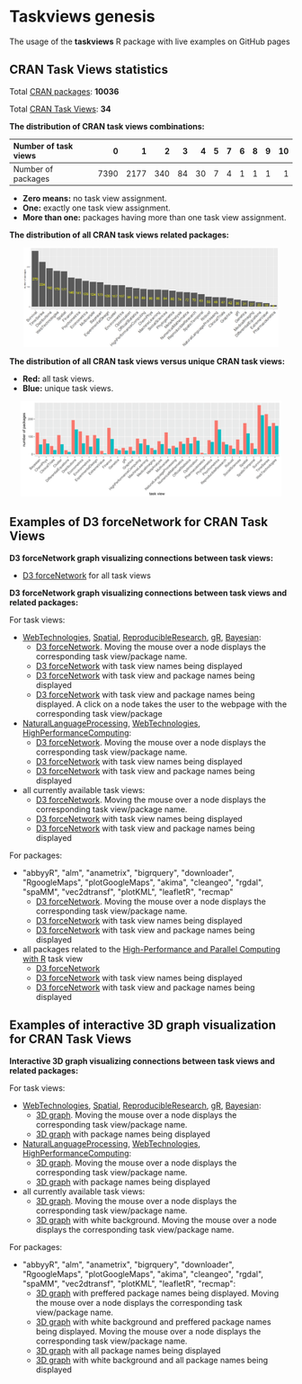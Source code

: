 # Taskviews genesis

The usage of the **taskviews** R package  with live examples on GitHub pages

## CRAN Task Views statistics 

Total [CRAN packages](https://cran.r-project.org/web/packages): **10036**

Total [CRAN Task Views](https://cran.r-project.org/web/views): **34**

**The distribution of CRAN task views combinations:**

|Number of task views   |    0|    1|   2|  3|  4|  5|  7|  6|  8|  9| 10|
|:--|----:|----:|---:|--:|--:|--:|--:|--:|--:|--:|--:|
|Number of packages | 7390| 2177| 340| 84| 30|  7|  4|  1|  1|  1|  1|

- **Zero means:** no task view assignment.
- **One:** exactly one task view assignment.
- **More than one:** packages having more than one task view assignment.

**The distribution of all CRAN task views related packages:**
<p align="center"><img src="img/tviews_freq_v1.png" width="90%" alt="The distribution of all CRAN task views related packages"></p>

**The distribution of all CRAN task views versus unique CRAN task views:**
- **Red:** all task views.
- **Blue:** unique task views.
<p align="center"><img src="img/tviews_freq_all_vs_unique.png" width="92%" alt="all CRAN task views vs. unique CRAN task views"></p>



## Examples of D3 forceNetwork for CRAN Task Views

**D3 forceNetwork graph visualizing connections between task views:**
- [D3 forceNetwork](http://bemined.github.io/TaskviewsGenesis/FN/FN_tviews.html) for all task views

**D3 forceNetwork graph visualizing connections between task views and related packages:**

For task views:
- [WebTechnologies](https://cran.r-project.org/web/views/WebTechnologies.html), [Spatial](https://cran.r-project.org/web/views/Spatial.html), [ReproducibleResearch](https://cran.r-project.org/web/views/ReproducibleResearch.html), [gR](https://cran.r-project.org/web/views/gR.html), [Bayesian](https://cran.r-project.org/web/views/Bayesian.html):
  - [D3 forceNetwork](http://bemined.github.io/TaskviewsGenesis/FN/FN_some_tviews_1_labels_no.html). Moving the mouse over a node displays the corresponding task view/package name.
  - [D3 forceNetwork](http://bemined.github.io/TaskviewsGenesis/FN/FN_some_tviews_1_labels_views.html) with task view names being displayed
  - [D3 forceNetwork](http://bemined.github.io/TaskviewsGenesis/FN/FN_some_tviews_1_labels_all.html) with task view and package names being displayed
  - [D3 forceNetwork](http://bemined.github.io/TaskviewsGenesis/FN/FN_some_tviews_1_labels_all_clickable.html) with task view and package names being displayed. A click on a node takes the user to the webpage with the corresponding task view/package
- [NaturalLanguageProcessing](https://cran.r-project.org/web/views/NaturalLanguageProcessing.html), [WebTechnologies](https://cran.r-project.org/web/views/WebTechnologies.html), [HighPerformanceComputing](https://cran.r-project.org/web/views/HighPerformanceComputing.html):
  - [D3 forceNetwork](http://bemined.github.io/TaskviewsGenesis/FN/FN_some_tviews_2_labels_no.html). Moving the mouse over a node displays the corresponding task view/package name.
  - [D3 forceNetwork](http://bemined.github.io/TaskviewsGenesis/FN/FN_some_tviews_2_labels_views.html) with task view names being displayed
  - [D3 forceNetwork](http://bemined.github.io/TaskviewsGenesis/FN/FN_some_tviews_2_labels_all.html) with task view and package names being displayed
- all currently available task views:
  - [D3 forceNetwork](http://bemined.github.io/TaskviewsGenesis/FN/FN_all_tviews_labels_no.html). Moving the mouse over a node displays the corresponding task view/package name.
  - [D3 forceNetwork](http://bemined.github.io/TaskviewsGenesis/FN/FN_all_tviews_labels_views.html) with task view names being displayed
  - [D3 forceNetwork](http://bemined.github.io/TaskviewsGenesis/FN/FN_all_tviews_labels_all.html) with task view and package names being displayed
  
For packages:
- "abbyyR", "alm", "anametrix", "bigrquery", "downloader", "RgoogleMaps", "plotGoogleMaps", "akima", "cleangeo", "rgdal", "spaMM", "vec2dtransf", "plotKML", "leafletR", "recmap"
  - [D3 forceNetwork](http://bemined.github.io/TaskviewsGenesis/FN/FN_some_packages_1_labels_no.html). Moving the mouse over a node displays the corresponding task view/package name.
  - [D3 forceNetwork](http://bemined.github.io/TaskviewsGenesis/FN/FN_some_packages_1_labels_views.html) with task view names being displayed
  - [D3 forceNetwork](http://bemined.github.io/TaskviewsGenesis/FN/FN_some_packages_1_labels_all.html) with task view and package names being displayed
- all packages related to the [High-Performance and Parallel Computing with R](https://cran.r-project.org/web/views/HighPerformanceComputing.html) task view
  - [D3 forceNetwork](http://bemined.github.io/TaskviewsGenesis/FN/FN_some_packages_2_labels_no.html)
  - [D3 forceNetwork](http://bemined.github.io/TaskviewsGenesis/FN/FN_some_packages_2_labels_views.html) with task view names being displayed
  - [D3 forceNetwork](http://bemined.github.io/TaskviewsGenesis/FN/FN_some_packages_2_labels_all.html) with task view and package names being displayed

## Examples of interactive 3D graph visualization for CRAN Task Views

**Interactive 3D graph visualizing connections between task views and related packages:**

For task views:
- [WebTechnologies](https://cran.r-project.org/web/views/WebTechnologies.html), [Spatial](https://cran.r-project.org/web/views/Spatial.html), [ReproducibleResearch](https://cran.r-project.org/web/views/ReproducibleResearch.html), [gR](https://cran.r-project.org/web/views/gR.html), [Bayesian](https://cran.r-project.org/web/views/Bayesian.html):
  - [3D graph](http://bemined.github.io/TaskviewsGenesis/GraphJS/graphjs_some_tviews_1.html). Moving the mouse over a node displays the corresponding task view/package name.
  - [3D graph](http://bemined.github.io/TaskviewsGenesis/GraphJS/graphjs_some_tviews_1_labels.html) with package names being displayed
- [NaturalLanguageProcessing](https://cran.r-project.org/web/views/NaturalLanguageProcessing.html), [WebTechnologies](https://cran.r-project.org/web/views/WebTechnologies.html), [HighPerformanceComputing](https://cran.r-project.org/web/views/HighPerformanceComputing.html):
  - [3D graph](http://bemined.github.io/TaskviewsGenesis/GraphJS/graphjs_some_tviews_2.html). Moving the mouse over a node displays the corresponding task view/package name.
  - [3D graph](http://bemined.github.io/TaskviewsGenesis/GraphJS/graphjs_some_tviews_2_labels.html) with package names being displayed
- all currently available task views:
  - [3D graph](http://bemined.github.io/TaskviewsGenesis/GraphJS/graphjs_all_tviews.html). Moving the mouse over a node displays the corresponding task view/package name.
  - [3D graph](http://bemined.github.io/TaskviewsGenesis/GraphJS/graphjs_all_tviews_white_bg.html) with white background. Moving the mouse over a node displays the corresponding task view/package name.

For packages:
- "abbyyR", "alm", "anametrix", "bigrquery", "downloader", "RgoogleMaps", "plotGoogleMaps", "akima", "cleangeo", "rgdal", "spaMM", "vec2dtransf", "plotKML", "leafletR", "recmap":
  - [3D graph](http://bemined.github.io/TaskviewsGenesis/GraphJS/graphjs_some_packages_1.html) with preffered package names being displayed. Moving the mouse over a node displays the corresponding task view/package name.
  - [3D graph](http://bemined.github.io/TaskviewsGenesis/GraphJS/graphjs_some_packages_1_white_bg.html) with white background and preffered package names being displayed. Moving the mouse over a node displays the corresponding task view/package name.
   - [3D graph](http://bemined.github.io/TaskviewsGenesis/GraphJS/graphjs_some_packages_1_labels.html) with all package names being displayed
  - [3D graph](http://bemined.github.io/TaskviewsGenesis/GraphJS/graphjs_some_packages_1_labels_white_bg.html) with white background and all package names being displayed
